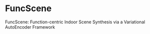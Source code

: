 # FuncScene
FuncScene: Function-centric Indoor Scene Synthesis via a Variational AutoEncoder Framework
